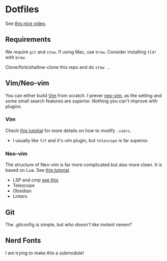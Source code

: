 # Dotfiles

See [this nice video](https://www.youtube.com/watch?v=y6XCebnB9gs).

## Requirements 

We require `git` and `stow`. If using Mac, use `brew`.
Consider installing `tldr` with `brew`.

Clone/fork/shallow-clone this repo and do `stow .`.

## Vim/Neo-vim

You can either build [Vim](https://github.com/vim/vim) from scratch.
I prever [neo-vim](https://github.com/neovim/neovim), as the setting and some small search features are superior.
Nothing you can't improve with plugins.

### Vim

Check [this tutotial](https://www.freecodecamp.org/news/vimrc-configuration-guide-customize-your-vim-editor/) for 
more details on how to modify `.vimrc`.

- I usually like `fzf` and it's vim plugin, but `telescope` is far superior.

### Neo-vim

The structure of Neo-vim is far more complicated but also more clean.
It is based on Lua. See [this tutorial](https://www.youtube.com/watch?v=J9yqSdvAKXY&pp=ygUKbmVvdmltIGx1YQ%3D%3D).

- LSP and cmp [see this](https://github.com/hrsh7th/nvim-cmp)
- Telescope
- Obsidian
- Linters


## Git

The .gitconfig is simple, but *who doesn't like instant ramen?*

## Nerd Fonts

I am trying to make this a submodule!

